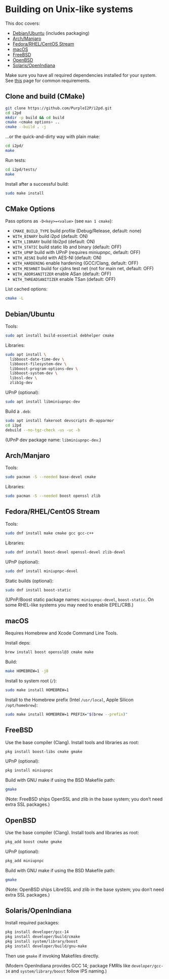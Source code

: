 Building on Unix-like systems
=============================

This doc covers:

* [Debian/Ubuntu](#debian-ubuntu) (includes packaging)
* [Arch/Manjaro](#arch-manjaro)
* [Fedora/RHEL/CentOS Stream](#fedora-rhel-centos-stream)
* [macOS](#macos)
* [FreeBSD](#freebsd)
* [OpenBSD](#openbsd)
* [Solaris/OpenIndiana](#solaris-openindiana)

Make sure you have all required dependencies installed for your system.
See [this](requirements.md) page for common requirements.

## Clone and build (CMake)

```bash
git clone https://github.com/PurpleI2P/i2pd.git
cd i2pd
mkdir -p build && cd build
cmake <cmake options> ..
cmake --build . -j
```

…or the quick-and-dirty way with plain make:

```bash
cd i2pd/
make
```

Run tests:

```bash
cd i2pd/tests/
make
```

Install after a successful build:

```bash
sudo make install
```

## CMake Options

Pass options as `-D<key>=<value>` (see `man 1 cmake`):

* `CMAKE_BUILD_TYPE` build profile (Debug/Release, default: none)
* `WITH_BINARY`      build i2pd (default: ON)
* `WITH_LIBRARY`     build libi2pd (default: ON)
* `WITH_STATIC`      build static lib and binary (default: OFF)
* `WITH_UPNP`        build with UPnP (requires miniupnpc, default: OFF)
* `WITH_AESNI`       build with AES-NI (default: ON)
* `WITH_HARDENING`   enable hardening (GCC/Clang, default: OFF)
* `WITH_MESHNET`     build for cjdns test net (not for main net, default: OFF)
* `WITH_ADDRSANITIZER`   enable ASan (default: OFF)
* `WITH_THREADSANITIZER` enable TSan (default: OFF)

List cached options:

```bash
cmake -L
```

## Debian/Ubuntu

Tools:

```bash
sudo apt install build-essential debhelper cmake
```

Libraries:

```bash
sudo apt install \
  libboost-date-time-dev \
  libboost-filesystem-dev \
  libboost-program-options-dev \
  libboost-system-dev \
  libssl-dev \
  zlib1g-dev
```

UPnP (optional):

```bash
sudo apt install libminiupnpc-dev
```

Build a `.deb`:

```bash
sudo apt install fakeroot devscripts dh-apparmor
cd i2pd
debuild --no-tgz-check -us -uc -b
```

(UPnP dev package name: `libminiupnpc-dev`.)

## Arch/Manjaro

Tools:

```bash
sudo pacman -S --needed base-devel cmake
```

Libraries:

```bash
sudo pacman -S --needed boost openssl zlib
```

## Fedora/RHEL/CentOS Stream

Tools:

```bash
sudo dnf install make cmake gcc gcc-c++
```

Libraries:

```bash
sudo dnf install boost-devel openssl-devel zlib-devel
```

UPnP (optional):

```bash
sudo dnf install miniupnpc-devel
```

Static builds (optional):

```bash
sudo dnf install boost-static
```

(UPnP/Boost static package names: `miniupnpc-devel`, `boost-static`. On some RHEL-like systems you may need to enable EPEL/CRB.)

## macOS

Requires Homebrew and Xcode Command Line Tools.

Install deps:

```bash
brew install boost openssl@3 cmake make
```

Build:

```bash
make HOMEBREW=1 -j8
```

Install to system root (`/`):

```bash
sudo make install HOMEBREW=1
```

Install to the Homebrew prefix (Intel `/usr/local`, Apple Silicon `/opt/homebrew`):

```bash
sudo make install HOMEBREW=1 PREFIX="$(brew --prefix)"
```

## FreeBSD

Use the base compiler (Clang). Install tools and libraries as root:

```bash
pkg install boost-libs cmake gmake
```

UPnP (optional):

```bash
pkg install miniupnpc
```

Build with GNU make if using the BSD Makefile path:

```bash
gmake
```

(Note: FreeBSD ships OpenSSL and zlib in the base system; you don’t need extra SSL packages.)

## OpenBSD

Use the base compiler (Clang). Install tools and libraries as root:

```bash
pkg_add boost cmake gmake
```

UPnP (optional):

```bash
pkg_add miniupnpc
```

Build with GNU make if using the BSD Makefile path:

```bash
gmake
```

(Note: OpenBSD ships LibreSSL and zlib in the base system; you don’t need extra SSL packages.)

## Solaris/OpenIndiana

Install required packages:

```bash
pkg install developer/gcc-14
pkg install developer/build/cmake
pkg install system/library/boost
pkg install developer/build/gnu-make
```

Then use `gmake` if invoking Makefiles directly.

(Modern OpenIndiana provides GCC 14; package FMRIs like `developer/gcc-14` and `system/library/boost` follow IPS naming.)
